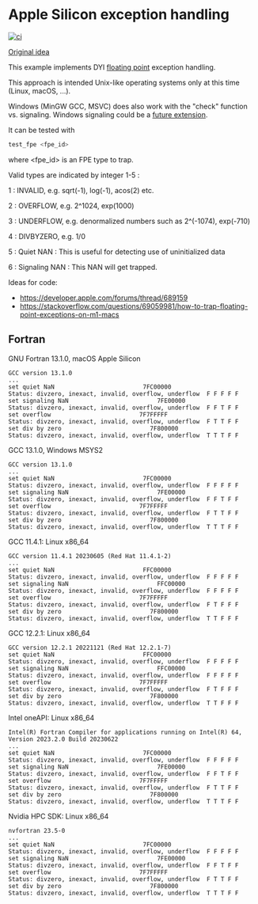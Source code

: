 # Apple Silicon exception handling

[![ci](https://github.com/scivision/sigfpe/actions/workflows/ci.yml/badge.svg)](https://github.com/scivision/sigfpe/actions/workflows/ci.yml)

[Original idea](https://github.com/ForestClaw/forestclaw/pull/201/files)

This example implements DYI
[floating point](https://en.cppreference.com/w/c/numeric/fenv)
exception handling.

This approach is intended Unix-like operating systems only at this time (Linux, macOS, ...).

Windows (MinGW GCC, MSVC) does also work with the "check" function vs. signaling.
Windows signaling could be a
[future extension](https://learn.microsoft.com/en-us/previous-versions/visualstudio/visual-studio-2012/e9b52ceh(v=vs.110)).

It can be tested with

```sh
test_fpe <fpe_id>
```

where <fpe_id> is an FPE type to trap.

Valid types are indicated by integer 1-5 :

1 : INVALID, e.g. sqrt(-1), log(-1), acos(2) etc.

2 : OVERFLOW, e.g. 2^1024, exp(1000)

3 : UNDERFLOW, e.g. denormalized numbers such as 2^(-1074), exp(-710)

4 : DIVBYZERO, e.g. 1/0

5 : Quiet NAN : This is useful for detecting use of uninitialized data

6 : Signaling NAN : This NAN will get trapped.

Ideas for code:

* https://developer.apple.com/forums/thread/689159
* https://stackoverflow.com/questions/69059981/how-to-trap-floating-point-exceptions-on-m1-macs

## Fortran

GNU Fortran 13.1.0, macOS Apple Silicon

```
GCC version 13.1.0
...
set quiet NaN                         7FC00000
Status: divzero, inexact, invalid, overflow, underflow  F F F F F
set signaling NaN                         7FE00000
Status: divzero, inexact, invalid, overflow, underflow  F F T F F
set overflow                         7F7FFFFF
Status: divzero, inexact, invalid, overflow, underflow  F T T F F
set div by zero                         7F800000
Status: divzero, inexact, invalid, overflow, underflow  T T T F F
```

GCC 13.1.0, Windows MSYS2

```
GCC version 13.1.0
...
set quiet NaN                         7FC00000
Status: divzero, inexact, invalid, overflow, underflow  F F F F F
set signaling NaN                         7FE00000
Status: divzero, inexact, invalid, overflow, underflow  F F T F F
set overflow                         7F7FFFFF
Status: divzero, inexact, invalid, overflow, underflow  F T T F F
set div by zero                         7F800000
Status: divzero, inexact, invalid, overflow, underflow  T T T F F
```

GCC 11.4.1: Linux x86_64

```
GCC version 11.4.1 20230605 (Red Hat 11.4.1-2)
...
set quiet NaN                         FFC00000
Status: divzero, inexact, invalid, overflow, underflow  F F F F F
set signaling NaN                         FFC00000
Status: divzero, inexact, invalid, overflow, underflow  F F F F F
set overflow                         7F7FFFFF
Status: divzero, inexact, invalid, overflow, underflow  F T F F F
set div by zero                         7F800000
Status: divzero, inexact, invalid, overflow, underflow  T T F F F
```

GCC 12.2.1: Linux x86_64

```
GCC version 12.2.1 20221121 (Red Hat 12.2.1-7)
set quiet NaN                         FFC00000
Status: divzero, inexact, invalid, overflow, underflow  F F F F F
set signaling NaN                         FFC00000
Status: divzero, inexact, invalid, overflow, underflow  F F F F F
set overflow                         7F7FFFFF
Status: divzero, inexact, invalid, overflow, underflow  F T F F F
set div by zero                         7F800000
Status: divzero, inexact, invalid, overflow, underflow  T T F F F
```

Intel oneAPI: Linux x86_64

```
Intel(R) Fortran Compiler for applications running on Intel(R) 64, Version 2023.2.0 Build 20230622
...
set quiet NaN                         7FC00000
Status: divzero, inexact, invalid, overflow, underflow  F F F F F
set signaling NaN                         7FE00000
Status: divzero, inexact, invalid, overflow, underflow  F F T F F
set overflow                         7F7FFFFF
Status: divzero, inexact, invalid, overflow, underflow  F T T F F
set div by zero                         7F800000
Status: divzero, inexact, invalid, overflow, underflow  T T T F F
```

Nvidia HPC SDK: Linux x86_64

```
nvfortran 23.5-0
...
set quiet NaN                         7FC00000
Status: divzero, inexact, invalid, overflow, underflow  F F F F F
set signaling NaN                         7FE00000
Status: divzero, inexact, invalid, overflow, underflow  F F T F F
set overflow                         7F7FFFFF
Status: divzero, inexact, invalid, overflow, underflow  F T T F F
set div by zero                         7F800000
Status: divzero, inexact, invalid, overflow, underflow  T T T F F
```
